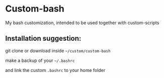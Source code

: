 # Custom-bash
My bash customization, intended to be used together with custom-scripts

## Installation suggestion:
git clone or download inside `~/custom/custom-bash`

make a backup of your `~/.bashrc`

and link the custom `.bashrc` to your home folder
